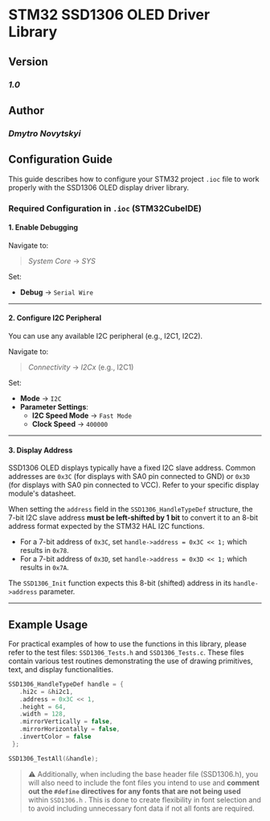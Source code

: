 # STM32 SSD1306 OLED Driver Library

## Version

### *1.0*

## Author

### *Dmytro Novytskyi*

## Configuration Guide

This guide describes how to configure your STM32 project `.ioc` file to work properly with the SSD1306 OLED display driver library.

### Required Configuration in `.ioc` (STM32CubeIDE)

#### 1. **Enable Debugging**

Navigate to:

> *System Core* → *SYS*

Set:

- **Debug** → `Serial Wire`

---

#### 2. **Configure I2C Peripheral**

You can use any available I2C peripheral (e.g., I2C1, I2C2).

Navigate to:

> *Connectivity* → *I2Cx* (e.g., I2C1)

Set:

- **Mode** → `I2C`
- **Parameter Settings**:
  - **I2C Speed Mode** → `Fast Mode`
  - **Clock Speed** →  `400000`

---

#### 3. **Display Address**

SSD1306 OLED displays typically have a fixed I2C slave address. Common addresses are `0x3C` (for displays with SA0 pin connected to GND) or `0x3D` (for displays with SA0 pin connected to VCC). Refer to your specific display module's datasheet.

When setting the `address` field in the `SSD1306_HandleTypeDef` structure, the 7-bit I2C slave address **must be left-shifted by 1 bit** to convert it to an 8-bit address format expected by the STM32 HAL I2C functions.

- For a 7-bit address of `0x3C`, set `handle->address = 0x3C << 1;` which results in `0x78`.
- For a 7-bit address of `0x3D`, set `handle->address = 0x3D << 1;` which results in `0x7A`.

The `SSD1306_Init` function expects this 8-bit (shifted) address in its `handle->address` parameter.

---

## Example Usage

For practical examples of how to use the functions in this library, please refer to the test files: `SSD1306_Tests.h` and `SSD1306_Tests.c`. These files contain various test routines demonstrating the use of drawing primitives, text, and display functionalities.

```c
SSD1306_HandleTypeDef handle = {
   .hi2c = &hi2c1,
   .address = 0x3C << 1,
   .height = 64,
   .width = 128,
   .mirrorVertically = false,
   .mirrorHorizontally = false,
   .invertColor = false
 };

SSD1306_TestAll(&handle);
```

>⚠️  Additionally, when including the base header file (SSD1306.h), you will also need to include the font files you intend to use and **comment out the `#define` directives for any fonts that are not being used** within `SSD1306.h` . This is done to create flexibility in font selection and to avoid including unnecessary font data if not all fonts are required.
